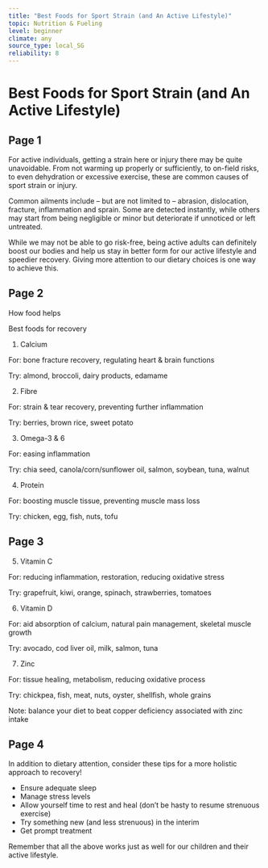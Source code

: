 ```yaml
---
title: "Best Foods for Sport Strain (and An Active Lifestyle)"
topic: Nutrition & Fueling
level: beginner
climate: any
source_type: local_SG
reliability: 8
---
```


# Best Foods for Sport Strain (and An Active Lifestyle)

## Page 1
For active individuals, getting a strain here or injury there may be quite unavoidable. From not warming up properly or sufficiently, to on-field risks, to even dehydration or excessive exercise, these are common causes of sport strain or injury.

Common ailments include – but are not limited to – abrasion, dislocation, fracture, inflammation and sprain. Some are detected instantly, while others may start from being negligible or minor but deteriorate if unnoticed or left untreated.

While we may not be able to go risk-free, being active adults can definitely boost our bodies and help us stay in better form for our active lifestyle and speedier recovery. Giving more attention to our dietary choices is one way to achieve this.
## Page 2
How food helps






 

Best foods for recovery

1. Calcium

For: bone fracture recovery, regulating heart & brain functions

Try: almond, broccoli, dairy products, edamame

2. Fibre 

For: strain & tear recovery, preventing further inflammation

Try: berries, brown rice, sweet potato

3. Omega-3 & 6

For: easing inflammation

Try: chia seed, canola/corn/sunflower oil, salmon, soybean, tuna, walnut

4. Protein

For: boosting muscle tissue, preventing muscle mass loss

Try: chicken, egg, fish, nuts, tofu

## Page 3
5. Vitamin C

For: reducing inflammation, restoration, reducing oxidative stress

Try: grapefruit, kiwi, orange, spinach, strawberries, tomatoes

6. Vitamin D

For: aid absorption of calcium, natural pain management, skeletal muscle growth

Try: avocado, cod liver oil, milk, salmon, tuna

7. Zinc

For: tissue healing, metabolism, reducing oxidative process

Try: chickpea, fish, meat, nuts, oyster, shellfish, whole grains

Note: balance your diet to beat copper deficiency associated with zinc intake


## Page 4
In addition to dietary attention, consider these tips for a more holistic approach to recovery!

- Ensure adequate sleep
- Manage stress levels
- Allow yourself time to rest and heal (don’t be hasty to resume strenuous exercise)
- Try something new (and less strenuous) in the interim
- Get prompt treatment

Remember that all the above works just as well for our children and their active lifestyle.